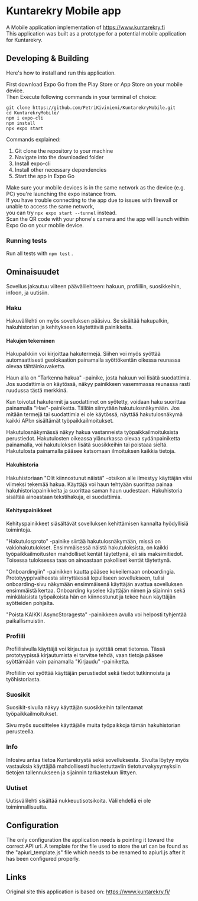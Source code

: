 # Kuntarekry Mobile app

A Mobile application implementation of https://www.kuntarekry.fi  
This application was built as a prototype for a potential mobile application for Kuntarekry.

## Developing & Building

Here's how to install and run this application.

First download Expo Go from the Play Store or App Store on your mobile device.  
Then Execute following commands in your terminal of choice:  

```shell
git clone https://github.com/PetriKiviniemi/KuntarekryMobile.git
cd KuntarekryMobile/
npm i expo-cli
npm install
npx expo start
```  
  
Commands explained:  
1. Git clone the repository to your machine  
2. Navigate into the downloaded folder  
3. Install expo-cli
4. Install other necessary dependencies  
5. Start the app in Expo Go
  
Make sure your mobile devices is in the same network as the device (e.g. PC) you're launching the expo instance from.  
If you have trouble connecting to the app due to issues with firewall or unable to access the same network,  
you can try ```npx expo start --tunnel``` instead.  
Scan the QR code with your phone's camera and the app will launch within Expo Go on your mobile device.

### Running tests
  
Run all tests with ```npm test``` .

## Ominaisuudet
   
Sovellus jakautuu viiteen päävälilehteen: hakuun, profiiliin, suosikkeihin, infoon, ja uutisiin.

### Haku

Hakuvälilehti on myös sovelluksen pääsivu. Se sisältää hakupalkin, hakuhistorian ja kehitykseen käytettäviä painikkeita.

#### Hakujen tekeminen

Hakupalkkiin voi kirjoittaa hakutermejä. Siihen voi myös syöttää automaattisesti geolokaation painamalla syöttökentän oikessa reunassa olevaa tähtäinkuvaketta.

Haun alla on "Tarkenna hakua" -painike, josta hakuun voi lisätä suodattimia. Jos suodattimia on käytössä, näkyy painikkeen vasemmassa reunassa rasti ruudussa tästä merkkinä.

Kun toivotut hakutermit ja suodattimet on syötetty, voidaan haku suorittaa painamalla "Hae"-painiketta. Tällöin siirrytään hakutulosnäkymään. Jos mitään termejä tai suodattimia ei ole käytössä, näyttää hakutulosnäkymä kaikki API:n sisältämät työpaikkailmoitukset.

Hakutulosnäkymässä näkyy hakua vastanneista työpaikkailmoituksista perustiedot. Hakutulosten oikeassa ylänurkassa olevaa sydänpainiketta painamalla, voi hakutuloksen lisätä suosikkeihin tai poistaaa sieltä. Hakutulosta painamalla pääsee katsomaan ilmoituksen kaikkia tietoja.

#### Hakuhistoria

Hakuhistoriaan "Olit kiinnostunut näistä" -otsikon alle ilmestyy käyttäjän viisi viimeksi tekemää hakua. Käyttäjä voi haun tehtyään suorittaa painaa hakuhistoriapainikkeita ja suorittaa saman haun uudestaan. Hakuhistoria sisältää ainoastaan tekstihakuja, ei suodattimia.

#### Kehityspainikkeet

Kehityspainikkeet siäsältävät sovelluksen kehittämisen kannalta hyödyllisiä toimintoja.

"Hakutulosproto" -painike siirtää hakutulosnäkymään, missä on vakiohakutulokset. Ensimmäisessä näistä hakutuloksista, on kaikki työpaikkailmoitusten mahdolliset kentät täytettynä, eli siis maksimitiedot. Toisessa tuloksessa taas on ainoastaan pakolliset kentät täytettynä.

"Onboardingiin" -painikken kautta pääsee kokeilemaan onboardingia. Prototyyppivaiheesta siirryttäessä lopulliseen sovellukseen, tulisi onboarding-sivu näkymään ensimmäisenä käyttäjän avattua sovelluksen ensimmäistä kertaa. Onboarding kyselee käyttäjän nimen ja sijainnin sekä minkälaisista työpaikoista hän on kiinnostunut ja tekee haun käyttäjän syötteiden pohjalta.

"Poista KAIKKI AsyncStoragesta" -painikkeen avulla voi helposti tyhjentää paikallismuistin.

### Profiili

Profiilisivulla käyttäjä voi kirjautua ja syöttää omat tietonsa. Tässä prototyypissä kirjautumista ei tarvitse tehdä, vaan tietoja pääsee syöttämään vain painamalla "Kirjaudu" -painiketta.

Profiiliin voi syöttää käyttäjän perustiedot sekä tiedot tutkinnoista ja työhistoriasta.

### Suosikit

Suosikit-sivulla näkyy käyttäjän suosikkeihin tallentamat työpaikkailmoitukset.

Sivu myös suosittelee käyttäjälle muita työpaikkoja tämän hakuhistorian perusteella.

### Info

Infosivu antaa tietoa Kuntarekrystä sekä sovelluksesta. Sivulta löytyy myös vastauksia käyttäjää mahdollisesti huolestuttaviin tietoturvakysymyksiin tietojen tallennukseen ja sijainnin tarkasteluun liittyen.

### Uutiset

Uutisvälilehti sisältää nukkeuutisotsikoita. Välilehdellä ei ole toiminnallisuutta.
  
## Configuration
  
The only configuration the application needs is pointing it toward the correct API url. A template for the file used to store the url can be found as the "apiurl_template.js" file which needs to be renamed to apiurl.js after it has been configured properly.
  
## Links
   
Original site this application is based on: https://www.kuntarekry.fi/
   

